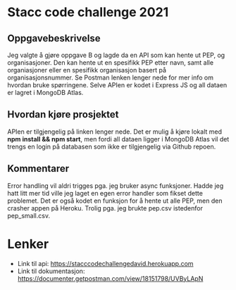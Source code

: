# Stacc code challenge 2021

## Oppgavebeskrivelse
Jeg valgte å gjøre oppgave B og lagde da en API som kan hente ut PEP, og organisasjoner. Den kan hente ut en spesifikk PEP etter navn, samt alle organiasjoner eller en spesifikk organisasjon basert på organisasjonsnummer. Se Postman lenken lenger nede for mer info om hvordan bruke spørringene. Selve APIen er kodet i Express JS og all dataen er lagret i MongoDB Atlas. 

## Hvordan kjøre prosjektet
APIen er tilgjengelig på linken lenger nede. Det er mulig å kjøre lokalt med **npm install && npm start**, men fordi all dataen ligger i MongoDB Atlas vil det trengs en login på databasen som ikke er tilgjengelig via Github repoen. 

## Kommentarer
Error handling vil aldri trigges pga. jeg bruker async funksjoner. Hadde jeg hatt litt mer tid ville jeg laget en egen error handler som fikset dette problemet. 
Det er også kodet en funksjon for å hente ut alle PEP, men den crasher appen på Heroku. Trolig pga. jeg brukte pep.csv istedenfor pep_small.csv. 

# Lenker
* Link til api: https://stacccodechallengedavid.herokuapp.com 
* Link til dokumentasjon: https://documenter.getpostman.com/view/18151798/UVByLApN 

